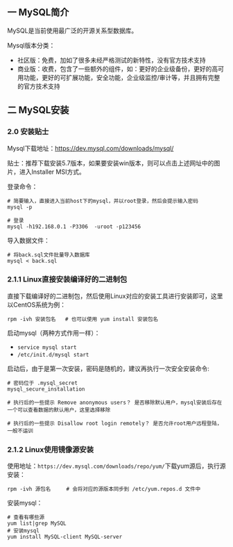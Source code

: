 ## 一 MySQL简介

MySQL是当前使用最广泛的开源关系型数据库。  

Mysql版本分类：
- 社区版：免费，加如了很多未经严格测试的新特性，没有官方技术支持
- 商业版：收费，包含了一些额外的组件，如：更好的企业级备份，更好的高可用功能，更好的可扩展功能，安全功能，企业级监控/审计等，并且拥有完整的官方技术支持

## 二 MySQL安装

### 2.0 安装贴士

Mysql下载地址：https://dev.mysql.com/downloads/mysql/    

贴士：推荐下载安装5.7版本，如果要安装win版本，则可以点击上述网址中的图片，进入Installer MSI方式。  

登录命令：
```
# 简要输入，直接进入当前host下的mysql，并以root登录，然后会提示输入密码
mysql -p

# 登录
mysql -h192.168.0.1 -P3306  -uroot -p123456
```

导入数据文件：
```
# 将back.sql文件批量导入数据库
mysql < back.sql            
```

### 2.1.1 Linux直接安装编译好的二进制包

直接下载编译好的二进制包，然后使用Linux对应的安装工具进行安装即可，这里以CentOS系统为例：
```
rpm -ivh 安装包名   # 也可以使用 yum install 安装包名 
```

启动mysql（两种方式作用一样）：
- `service mysql start`
- `/etc/init.d/mysql start`

启动后，由于是第一次安装，密码是随机的，建议再执行一次安全安装命令:
```
# 密码位于 .mysql_secret
mysql_secure_installation                      

# 执行后的一些提示 Remove anonymous users？ 是否移除默认用户，mysql安装后存在一个可以查看数据的默认用户，这里选择移除

# 执行后的一些提示 Disallow root login remotely？ 是否允许root用户远程登陆，一般不运训
```

### 2.1.2 Linux使用镜像源安装

使用地址：`https://dev.mysql.com/downloads/repo/yum/`下载yum源后，执行源安装：
```
rpm -ivh 源包名     # 会将对应的源版本同步到 /etc/yum.repos.d 文件中
```

安装mysql：
```
# 查看有哪些源
yum list|grep MySQL   
# 安装mysql  
yum install MySQL-client MySQL-server
```